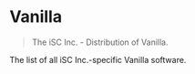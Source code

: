 # Vanilla

> The iSC Inc. - Distribution of Vanilla.

The list of all iSC Inc.-specific Vanilla software.
